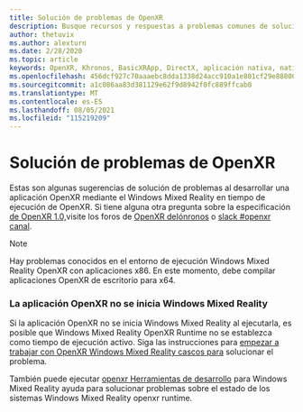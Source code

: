 ```yaml
---
title: Solución de problemas de OpenXR
description: Busque recursos y respuestas a problemas comunes de solución de problemas Windows Mixed Reality aplicaciones OpenXR.
author: thetuvix
ms.author: alexturn
ms.date: 2/28/2020
ms.topic: article
keywords: OpenXR, Khronos, BasicXRApp, DirectX, aplicación nativa, nativa, motor personalizado, middleware, solución de problemas
ms.openlocfilehash: 456dcf927c70aaaebc8dda1338d24acc910a1e801cf29e8880048d44f9432718
ms.sourcegitcommit: a1c086aa83d381129e62f9d8942f0fc889ffcab0
ms.translationtype: MT
ms.contentlocale: es-ES
ms.lasthandoff: 08/05/2021
ms.locfileid: "115219209"
---
```

# <a name="openxr-troubleshooting"></a>Solución de problemas de OpenXR

Estas son algunas sugerencias de solución de problemas al desarrollar una aplicación OpenXR mediante el Windows Mixed Reality en tiempo de ejecución de OpenXR.  Si tiene alguna otra pregunta sobre la especificación <a href="https://www.khronos.org/registry/OpenXR/specs/1.0/html/xrspec.html" target="_blank">de OpenXR 1.0,</a>visite los foros de <a href="https://community.khronos.org/c/openxr" target="_blank">OpenXR deIónronos</a> o <a href="https://khr.io/slack" target="_blank">slack #openxr canal</a>.

>[!NOTE]
>Hay problemas conocidos en el entorno de ejecución Windows Mixed Reality OpenXR con aplicaciones x86.  En este momento, debe compilar aplicaciones OpenXR de escritorio para x64.

### <a name="openxr-app-not-starting-windows-mixed-reality"></a>La aplicación OpenXR no se inicia Windows Mixed Reality

Si la aplicación OpenXR no se inicia Windows Mixed Reality al ejecutarla, es posible que Windows Mixed Reality OpenXR Runtime no se establezca como tiempo de ejecución activo. Siga las instrucciones para [empezar a trabajar con OpenXR Windows Mixed Reality cascos para](openxr-getting-started.md#getting-started-with-openxr-for-windows-mixed-reality-headsets) solucionar el problema.

También puede ejecutar [openxr Herramientas de desarrollo](openxr-getting-started.md#getting-the-openxr-developer-tools-for-windows-mixed-reality) para Windows Mixed Reality ayuda para solucionar problemas sobre el estado de los sistemas Windows Mixed Reality openxr runtime.